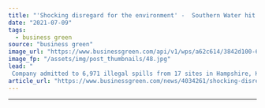 ```yaml
---
title: "'Shocking disregard for the environment' -  Southern Water hit with record £90m fine over sewage spills"
date: "2021-07-09"
tags: 
  - business green
source: "business green"
image_url: "https://www.businessgreen.com/api/v1/wps/a62c614/3842d100-6cec-4079-8243-68092c298d5a/5/sewage-treatment-185x114.jpg"
image_fp: "/assets/img/post_thumbnails/48.jpg"
lead: "
 Company admitted to 6,971 illegal spills from 17 sites in Hampshire, Kent and West Sussex between 2010 and 2015 ..."
article_url: "https://www.businessgreen.com/news/4034261/shocking-disregard-environment-southern-water-hit-record-gbp90m-fine-sewage-spills"
---
```


---
